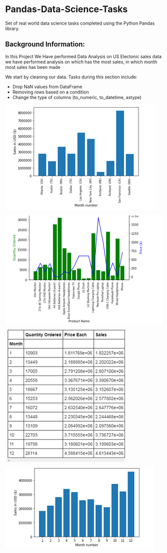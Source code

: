 # Pandas-Data-Science-Tasks
Set of real world data science tasks completed using the Python Pandas library.



## Background Information:

In this Project We Have performed Data Analysis on US Electonic sales data
we have performed analysis on which has the most sales, in which month most sales has been made

We start by cleaning our data. Tasks during this section include:
- Drop NaN values from DataFrame
- Removing rows based on a condition
- Change the type of columns (to_numeric, to_datetime, astype)


![alt text](https://github.com/rohitrox444/Electronic_Sales_Analysis/blob/master/Misc/citysale.PNG)


![alt text](https://github.com/rohitrox444/Electronic_Sales_Analysis/blob/master/Misc/finalgraph.PNG)


![alt text](https://github.com/rohitrox444/Electronic_Sales_Analysis/blob/master/Misc/monthlysalesdata.PNG)

![alt text](https://github.com/rohitrox444/Electronic_Sales_Analysis/blob/master/Misc/monthlysalesgraph.PNG)


